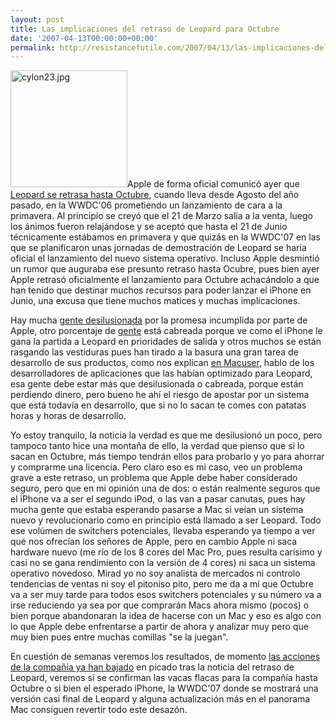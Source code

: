 ```yaml
---
layout: post
title: Las implicaciones del retraso de Leopard para Octubre
date: '2007-04-13T00:00:00+00:00'
permalink: http://resistancefutile.com/2007/04/13/las-implicaciones-del-retraso-de-leopard-para-octubre/
---
```

<img src="http://resistancefutile.com/wp-content/cylon23.jpg" width="187" height="187" alt="cylon23.jpg" class="derecha" />Apple de forma oficial comunicó ayer que <a href="http://www.applesfera.com/2007/04/13-leopard-oficialmente-retrasado-hasta-octubre">Leopard se retrasa hasta Octubre</a>, cuando lleva desde Agosto del año pasado, en la WWDC'06 prometiendo un lanzamiento de cara a la primavera. Al principio se creyó que el 21 de Marzo salía a la venta, luego los ánimos fueron relajándose y se aceptó que hasta el 21 de Junio técnicamente estábamos en primavera y que quizás en la WWDC'07 en las que se planificaron unas jornadas de demostración de Leopard se haría oficial el lanzamiento del nuevo sistema operativo. Incluso Apple desmintió un rumor que auguraba ese presunto retraso hasta Ocubre, pues bien ayer Apple retrasó oficialmente el lanzamiento para Octubre achacándolo a que han tenido que destinar muchos recursos para poder lanzar el iPhone en Junio, una excusa que tiene muchos matices y muchas implicaciones.
<!--more-->
Hay mucha <a href="http://www.applesfera.com/2007/04/13-sobre-el-retraso-de-leopard-conclusiones">gente desilusionada</a> por la promesa incumplida por parte de Apple, otro porcentaje de <a href="http://www.thinkwasabi.com/2007/04/12/leopard-retrasado-hasta-octubre/">gente</a> está cabreada porque ve como el iPhone le gana la partida a Leopard en prioridades de salida y otros muchos se están rasgando las vestiduras pues han tirado a la basura una gran tarea de desarrollo de sus productos, como nos explican <a href="http://www.macuser.com/geekery/painting_yourself_into_a_corne.php">en Macuser</a>, hablo de los desarrolladores de aplicaciones que las habían optimizado para Leopard, esa gente debe estar más que desilusionada o cabreada, porque están perdiendo dinero, pero bueno he ahí el riesgo de apostar por un sistema que está todavía en desarrollo, que si no lo sacan te comes con patatas horas y horas de desarrollo.

Yo estoy tranquilo, la noticia la verdad es que me desilusionó un poco, pero tampoco tanto hice una montaña de ello, la verdad que pienso que si lo sacan en Octubre, más tiempo tendrán ellos para probarlo y yo para ahorrar y comprarme una licencia. Pero claro eso es mi caso, veo un problema grave a este retraso, un problema que Apple debe haber considerado seguro, pero que en mi opinión una de dos: o están realmente seguros que el iPhone va a ser el segundo iPod, o las van a pasar canutas, pues hay mucha gente que estaba esperando pasarse a Mac si veían un sistema nuevo y revolucionario como en principio está llamado a ser Leopard. Todo ese volúmen de switchers potenciales, llevaba esperando ya tiempo a ver qué nos ofrecían los señores de Apple, pero en cambio Apple ni saca hardware nuevo (me río de los 8 cores del Mac Pro, pues resulta carísimo y casi no se gana rendimiento con la versión de 4 cores) ni saca un sistema operativo novedoso. Mirad yo no soy analista de mercados ni controlo tendencias de ventas ni soy el pitoniso pito, pero me da a mí que Octubre va a ser muy tarde para todos esos switchers potenciales y su número va a irse reduciendo ya sea por que comprarán Macs ahora mismo (pocos) o bien porque abandonaran la idea de hacerse con un Mac y eso es algo con lo que Apple debe enfrentarse a partir de ahora y analizar muy pero que muy bien pues entre muchas comillas "se la juegan".

En cuestión de semanas veremos los resultados, de momento <a href="http://www.planetamac.es/las-acciones-de-apple-caen-tras-el-anuncio-del-retraso-del-osx-105-leopard/">las acciones de la compañía ya han bajado</a> en picado tras la noticia del retraso de Leopard, veremos si se confirman las vacas flacas para la compañía hasta Octubre o si bien el esperado iPhone, la WWDC'07 donde se mostrará una versión casi final de Leopard y alguna actualización más en el panorama Mac consiguen revertir todo este desazón.

